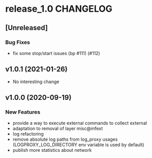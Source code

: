 # release_1.0 CHANGELOG

## [Unreleased]

### Bug Fixes

- fix some stop/start issues (bp #111) (#112)

## v1.0.1 (2021-01-26)

- No interesting change

## v1.0.0 (2020-09-19)

### New Features

- provide a way to execute external commands to collect external
- adaptation to removal of layer misc@mfext
- log refactoring
- remove absolute log paths from log_proxy usages (LOGPROXY_LOG_DIRECTORY env variable is used by default)
- publish more statistics about network


